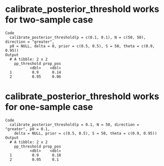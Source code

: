 # calibrate_posterior_threshold works for two-sample case

    Code
      calibrate_posterior_threshold(p = c(0.1, 0.1), N = c(50, 50), direction = "greater",
      p0 = NULL, delta = 0, prior = c(0.5, 0.5), S = 50, theta = c(0.9, 0.95))
    Output
      # A tibble: 2 x 2
        pp_threshold prop_pos
               <dbl>    <dbl>
      1         0.9      0.14
      2         0.95     0.06

# calibrate_posterior_threshold works for one-sample case

    Code
      calibrate_posterior_threshold(p = 0.1, N = 50, direction = "greater", p0 = 0.1,
        delta = NULL, prior = c(0.5, 0.5), S = 50, theta = c(0.9, 0.95))
    Output
      # A tibble: 2 x 2
        pp_threshold prop_pos
               <dbl>    <dbl>
      1         0.9      0.18
      2         0.95     0.1 

